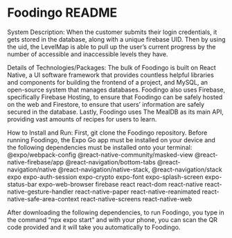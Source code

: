 # Foodingo README
System Description: When the customer submits their login credentials, it gets stored in the database, along with a unique firebase UID. Then by using the uid, the LevelMap is able to pull up the user’s current progress by the number of accessible and inaccessible levels they have.

Details of Technologies/Packages: The bulk of Foodingo is built on React Native, a UI software framework that provides countless helpful libraries and components for building the frontend of a project, and MySQL, an open-source system that manages databases. Foodingo also uses Firebase, specifically Firebase Hosting, to ensure that Foodingo can be safely hosted on the web and Firestore, to ensure that users’ information are safely secured in the database. Lastly, Foodingo uses The MealDB as its main API, providing vast amounts of recipes for users to learn.

How to Install and Run: First, git clone the Foodingo repository. Before running Foodingo, the Expo Go app must be installed on your device and the following dependencies must be installed onto your terminal: @expo/webpack-config @react-native-community/masked-view @react-native-firebase/app @react-navigation/bottom-tabs @react-navigation/native @react-navigation/native-stack, @react-navigation/stack expo expo-auth-session expo-crypto expo-font expo-splash-screen expo-status-bar expo-web-browser firebase react react-dom react-native react-native-gesture-handler react-native-paper react-native-reanimated react-native-safe-area-context react-native-screens react-native-web

After downloading the following dependencies, to run Foodingo, you type in the command “npx expo start” and with your phone, you can scan the QR code provided and it will take you automatically to Foodingo.
